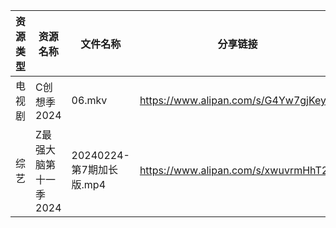 | 资源类型 | 资源名称          | 文件名称                | 分享链接                                 | 更新时间                |
| ---- | ------------- | ------------------- | ------------------------------------ | ------------------- |
| 电视剧  | C创想季2024      | 06.mkv              | https://www.alipan.com/s/G4Yw7gjKeyR | 2024-02-25 00:05:08 |
| 综艺   | Z最强大脑第十一季2024 | 20240224-第7期加长版.mp4 | https://www.alipan.com/s/xwuvrmHhT2H | 2024-02-25 00:06:44 |
